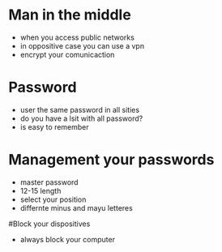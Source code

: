 # Man in the middle

* when you access public networks
* in oppositive case you can use a vpn
* encrypt your comunicaction

# Password

* user the same password in all sities
* do you have a lsit with all password?
* is easy to remember

# Management your passwords

* master password
* 12-15 length
* select your position
* differnte minus and mayu letteres

#Block your dispositives

* always block your computer

